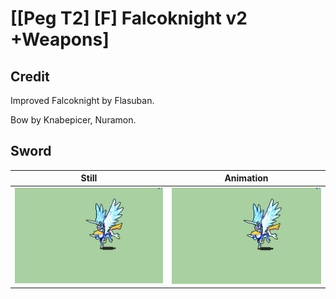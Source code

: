 # [\[Peg T2\] \[F\] Falcoknight v2 +Weapons]

## Credit

Improved Falcoknight by Flasuban.

Bow by Knabepicer, Nuramon.
	
## Sword

| Still | Animation |
| :---: | :-------: |
| ![Sword still](./Sword_000.png) | ![Sword animation](./Sword.gif) |
